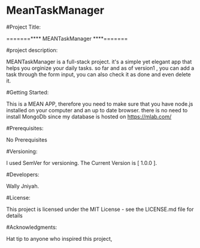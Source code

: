 # MeanTaskManager

#Project Title:

=======**** MEANTaskManager ****=======

#project description:

MEANTaskManager is a full-stack project. it's a simple yet elegant app that helps you orginize your daily tasks. so far and as of version1 , you can add a task through the form input, you can also check it as done and even delete it.

#Getting Started:

This is a MEAN APP, therefore you need to make sure that you have node.js installed on your computer and an up to date browser. 
there is no need to install MongoDb since my database is hosted on https://mlab.com/ 

#Prerequisites:

No Prerequisites


#Versioning:

I used SemVer for versioning. The Current Version is [ 1.0.0 ].

#Developers:

Wally Jniyah.

#License:

This project is licensed under the MIT License - see the LICENSE.md file for details

#Acknowledgments:

Hat tip to anyone who inspired this project,

